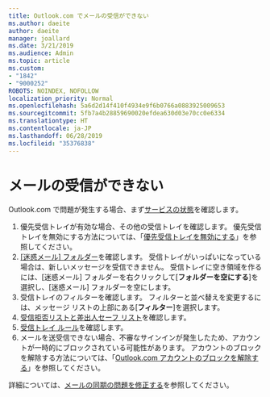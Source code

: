 ```yaml
---
title: Outlook.com でメールの受信ができない
ms.author: daeite
author: daeite
manager: joallard
ms.date: 3/21/2019
ms.audience: Admin
ms.topic: article
ms.custom:
- "1842"
- "9000252"
ROBOTS: NOINDEX, NOFOLLOW
localization_priority: Normal
ms.openlocfilehash: 5a6d2d14f410f4934e9f6b0766a0883925009653
ms.sourcegitcommit: 5fb7a4b28859690020efdea630d03e70cc0e6334
ms.translationtype: HT
ms.contentlocale: ja-JP
ms.lasthandoff: 06/28/2019
ms.locfileid: "35376838"
---
```

# <a name="cant-receive-email"></a>メールの受信ができない

Outlook.com で問題が発生する場合、まず[サービスの状態](https://go.microsoft.com/fwlink/p/?linkid=837482)を確認します。

1. 優先受信トレイが有効な場合、その他の受信トレイを確認します。 優先受信トレイを無効にする方法については、「[優先受信トレイを無効にする](https://support.office.com/article/f714d94d-9e63-4217-9ccb-6cb2986aa1b2)」を参照してください。
1. [[迷惑メール] フォルダー](https://outlook.live.com/mail/junkemail)を確認します。 受信トレイがいっぱいになっている場合は、新しいメッセージを受信できません。 受信トレイに空き領域を作るには、[迷惑メール] フォルダーを右クリックして[**フォルダーを空にする**]を選択し、[迷惑メール] フォルダーを空にします。
1. 受信トレイのフィルターを確認します。 フィルターと並べ替えを変更するには、メッセージ リストの上部にある[**フィルター**]を選択します。
1. [受信拒否リストと差出人セーフ リスト](https://outlook.live.com/mail/options/mail/junkEmail)を確認します。
1. [受信トレイ ルール](https://outlook.live.com/mail/options/mail/rules)を確認します。
1. メールを送受信できない場合、不審なサインインが発生したため、アカウントが一時的にブロックされている可能性があります。 アカウントのブロックを解除する方法については、「[Outlook.com アカウントのブロックを解除する](https://support.office.com/article/f4ad2701-d166-4d8b-8a6a-9af2a1f8a4c4)」を参照してください。

詳細については、[メールの同期の問題を修正する](https://support.office.com/article/d39e3341-8d79-4bf1-b3c7-ded602233642)を参照してください。